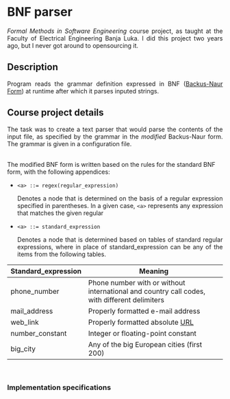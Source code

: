 # BNF parser
<p align="justify"><i>Formal Methods in Software Engineering</i> course project, as taught at the Faculty of Electrical Engineering Banja Luka. I did this project two years ago, but I never got around to opensourcing it.</p>

## Description
<p align="justify">Program reads the grammar definition expressed in BNF (<a href="https://en.wikipedia.org/wiki/Backus%E2%80%93Naur_form">Backus-Naur Form</a>) at runtime after which it parses inputed strings.</p>

## Course project details
<p align="justify">The task was to create a text parser that would parse the contents of the input file, as specified by the grammar in the <i>modified</i> Backus-Naur form. The grammar is given in a configuration file.<br><br>

The modified BNF form is written based on the rules for the standard BNF form, with the following appendices: </p>

- `<a> ::= regex(regular_expression)` <p align="justify"> Denotes a node that is determined on the basis of a regular expression specified in parentheses. In a given case, `<a>` represents any expression that matches the given regular</p>
- `<a> ::= standard_expression` <p align="justify"> Denotes a node that is determined based on tables of standard regular expressions, where in place of standard_expression can be any of the items from the following tables. </p>

Standard_expression | Meaning 
---|---
phone_number | Phone number with or without international and country call codes, with different delimiters
mail_address | Properly formatted e-mail address
web_link | Properly formatted absolute [URL](https://en.wikipedia.org/wiki/URL)
number_constant | Integer or floating-point constant
big_city | Any of the big European cities (first 200)
<br>

### Implementation specifications